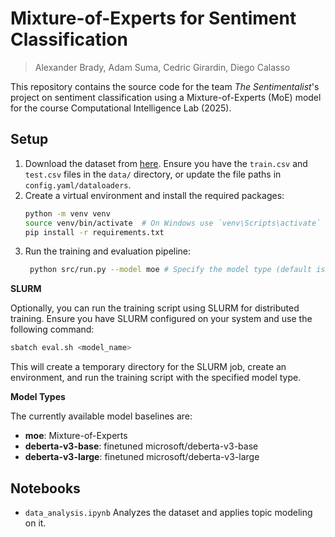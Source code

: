 # Mixture-of-Experts for Sentiment Classification

> Alexander Brady, Adam Suma, Cedric Girardin, Diego Calasso

This repository contains the source code for the team _The Sentimentalist_'s project on sentiment classification using a Mixture-of-Experts (MoE) model for the course Computational Intelligence Lab (2025).

## Setup

1. Download the dataset from [here](https://www.kaggle.com/competitions/ethz-cil-text-classification-2025/overview). Ensure you have the `train.csv` and `test.csv` files in the `data/` directory, or update the file paths in `config.yaml/dataloaders`.
2. Create a virtual environment and install the required packages:
   ```bash
   python -m venv venv
   source venv/bin/activate  # On Windows use `venv\Scripts\activate`
   pip install -r requirements.txt
   ```
3. Run the training and evaluation pipeline:
   ```bash
    python src/run.py --model moe # Specify the model type (default is moe)
    ```

**SLURM**

Optionally, you can run the training script using SLURM for distributed training. Ensure you have SLURM configured on your system and use the following command:
```bash
sbatch eval.sh <model_name>
```
This will create a temporary directory for the SLURM job, create an environment, and run the training script with the specified model type.

**Model Types**

The currently available model baselines are:
- **moe**: Mixture-of-Experts
- **deberta-v3-base**: finetuned microsoft/deberta-v3-base
- **deberta-v3-large**: finetuned microsoft/deberta-v3-large

## Notebooks
- `data_analysis.ipynb` Analyzes the dataset and applies topic modeling on it.
